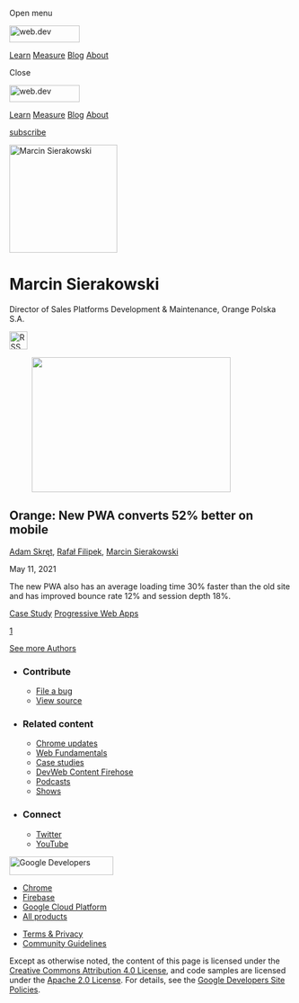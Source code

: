 <span class="w-tooltip w-tooltip--left">Open menu</span>

<a href="/" class="gc-analytics-event header-default__logo-link"><img src="/images/lockup.svg" alt="web.dev" class="header-default__logo" width="125" height="30" /></a>

<a href="/learn/" class="gc-analytics-event header-default__link">Learn</a> <a href="/measure/" class="gc-analytics-event header-default__link">Measure</a> <a href="/blog/" class="gc-analytics-event header-default__link">Blog</a> <a href="/about/" class="gc-analytics-event header-default__link">About</a>

<span class="w-tooltip">Close</span>

<a href="/" class="gc-analytics-event"><img src="/images/lockup.svg" alt="web.dev" class="drawer-default__logo" width="125" height="30" /></a>

<a href="/learn/" class="gc-analytics-event drawer-default__link">Learn</a> <a href="/measure/" class="gc-analytics-event drawer-default__link">Measure</a> <a href="/blog/" class="gc-analytics-event drawer-default__link">Blog</a> <a href="/about/" class="gc-analytics-event drawer-default__link">About</a>

<a href="/newsletter/" class="gc-analytics-event w-actions__fab w-actions__fab--subscribe"><span>subscribe</span></a>

<img src="https://web-dev.imgix.net/image/BrQidfK9jaQyIHwdw91aVpkPiib2/8yggAIdGCA6AlONdxH4F.png?auto=format" alt="Marcin Sierakowski" class="w-author-page__image" sizes="(min-width: 481px) 192px, 128px" srcset="https://web-dev.imgix.net/image/BrQidfK9jaQyIHwdw91aVpkPiib2/8yggAIdGCA6AlONdxH4F.png?auto=format&amp;w=128 128w, https://web-dev.imgix.net/image/BrQidfK9jaQyIHwdw91aVpkPiib2/8yggAIdGCA6AlONdxH4F.png?auto=format&amp;w=146 146w, https://web-dev.imgix.net/image/BrQidfK9jaQyIHwdw91aVpkPiib2/8yggAIdGCA6AlONdxH4F.png?auto=format&amp;w=166 166w, https://web-dev.imgix.net/image/BrQidfK9jaQyIHwdw91aVpkPiib2/8yggAIdGCA6AlONdxH4F.png?auto=format&amp;w=190 190w, https://web-dev.imgix.net/image/BrQidfK9jaQyIHwdw91aVpkPiib2/8yggAIdGCA6AlONdxH4F.png?auto=format&amp;w=216 216w, https://web-dev.imgix.net/image/BrQidfK9jaQyIHwdw91aVpkPiib2/8yggAIdGCA6AlONdxH4F.png?auto=format&amp;w=246 246w, https://web-dev.imgix.net/image/BrQidfK9jaQyIHwdw91aVpkPiib2/8yggAIdGCA6AlONdxH4F.png?auto=format&amp;w=281 281w, https://web-dev.imgix.net/image/BrQidfK9jaQyIHwdw91aVpkPiib2/8yggAIdGCA6AlONdxH4F.png?auto=format&amp;w=320 320w, https://web-dev.imgix.net/image/BrQidfK9jaQyIHwdw91aVpkPiib2/8yggAIdGCA6AlONdxH4F.png?auto=format&amp;w=365 365w, https://web-dev.imgix.net/image/BrQidfK9jaQyIHwdw91aVpkPiib2/8yggAIdGCA6AlONdxH4F.png?auto=format&amp;w=384 384w" width="192" height="192" />

# Marcin Sierakowski

Director of Sales Platforms Development & Maintenance, Orange Polska S.A.

<a href="/authors/marcinsierakowski/feed.xml" class="w-author-page__link"><img src="/images/icons/rss.svg" alt="RSS Feed" class="w-author-page__icon" width="32" height="32" /></a>

<a href="/orange/" class="w-card-base__link"></a>

<figure><img src="https://web-dev.imgix.net/image/BrQidfK9jaQyIHwdw91aVpkPiib2/IXZcW61ju9WcwmmTbhZT.jpg?auto=format&amp;fit=crop&amp;h=240&amp;w=354" class="w-card-base__image" sizes="(min-width: 354px) 354px, calc(100vw - 48px)" srcset="https://web-dev.imgix.net/image/BrQidfK9jaQyIHwdw91aVpkPiib2/IXZcW61ju9WcwmmTbhZT.jpg?fit=crop&amp;h=240&amp;w=354&amp;auto=format&amp;dpr=1&amp;q=75, https://web-dev.imgix.net/image/BrQidfK9jaQyIHwdw91aVpkPiib2/IXZcW61ju9WcwmmTbhZT.jpg?fit=crop&amp;h=240&amp;w=354&amp;auto=format&amp;dpr=2&amp;q=50 2x, https://web-dev.imgix.net/image/BrQidfK9jaQyIHwdw91aVpkPiib2/IXZcW61ju9WcwmmTbhZT.jpg?fit=crop&amp;h=240&amp;w=354&amp;auto=format&amp;dpr=3&amp;q=35 3x, https://web-dev.imgix.net/image/BrQidfK9jaQyIHwdw91aVpkPiib2/IXZcW61ju9WcwmmTbhZT.jpg?fit=crop&amp;h=240&amp;w=354&amp;auto=format&amp;dpr=4&amp;q=23 4x, https://web-dev.imgix.net/image/BrQidfK9jaQyIHwdw91aVpkPiib2/IXZcW61ju9WcwmmTbhZT.jpg?fit=crop&amp;h=240&amp;w=354&amp;auto=format&amp;dpr=5&amp;q=20 5x" width="354" height="240" /></figure>

<a href="/orange/" class="w-card-base__link"></a>

## Orange: New PWA converts 52% better on mobile

<span class="w-author__name"><a href="/authors/adamskret/" class="w-author__name-link">Adam Skręt</a>, <a href="/authors/rafałfilipek/" class="w-author__name-link">Rafał Filipek</a>, <a href="/authors/marcinsierakowski/" class="w-author__name-link">Marcin Sierakowski</a></span>

May 11, 2021

<a href="/orange/" class="w-card-base__link"></a>

The new PWA also has an average loading time 30% faster than the old site and has improved bounce rate 12% and session depth 18%.

<a href="/tags/case-study/" class="w-chip">Case Study</a> <a href="/tags/progressive-web-apps/" class="w-chip">Progressive Web Apps</a>

<a href="/authors/marcinsierakowski/" class="w-pagination__link w-pagination__link--active">1</a>

<a href="/authors" class="w-button">See more Authors</a>

- ### Contribute

  - <a href="https://github.com/GoogleChrome/web.dev/issues/new?assignees=&amp;labels=bug&amp;template=bug_report.md&amp;title=" class="w-footer__linkbox-link">File a bug</a>
  - <a href="https://github.com/googlechrome/web.dev" class="w-footer__linkbox-link">View source</a>

- ### Related content

  - <a href="https://blog.chromium.org/" class="w-footer__linkbox-link">Chrome updates</a>
  - <a href="https://developers.google.com/web/" class="w-footer__linkbox-link">Web Fundamentals</a>
  - <a href="https://developers.google.com/web/showcase/" class="w-footer__linkbox-link">Case studies</a>
  - <a href="https://devwebfeed.appspot.com/" class="w-footer__linkbox-link">DevWeb Content Firehose</a>
  - <a href="/podcasts/" class="w-footer__linkbox-link">Podcasts</a>
  - <a href="/shows/" class="w-footer__linkbox-link">Shows</a>

- ### Connect

  - <a href="https://www.twitter.com/ChromiumDev" class="w-footer__linkbox-link">Twitter</a>
  - <a href="https://www.youtube.com/user/ChromeDevelopers" class="w-footer__linkbox-link">YouTube</a>

<a href="https://developers.google.com/" class="w-footer__utility-logo-link"><img src="/images/lockup-color.png" alt="Google Developers" class="w-footer__utility-logo" width="185" height="33" /></a>

- <a href="https://developer.chrome.com/" class="w-footer__utility-link">Chrome</a>
- <a href="https://firebase.google.com/" class="w-footer__utility-link">Firebase</a>
- <a href="https://cloud.google.com/" class="w-footer__utility-link">Google Cloud Platform</a>
- <a href="https://developers.google.com/products" class="w-footer__utility-link">All products</a>

<!-- -->

- <a href="https://policies.google.com/" class="w-footer__utility-link">Terms &amp; Privacy</a>
- <a href="/community-guidelines/" class="w-footer__utility-link">Community Guidelines</a>

Except as otherwise noted, the content of this page is licensed under the [Creative Commons Attribution 4.0 License](https://creativecommons.org/licenses/by/4.0/), and code samples are licensed under the [Apache 2.0 License](https://www.apache.org/licenses/LICENSE-2.0). For details, see the [Google Developers Site Policies](https://developers.google.com/terms/site-policies).
